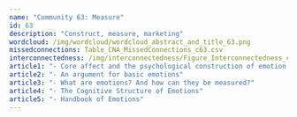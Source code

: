 ```yaml
---
name: "Community 63: Measure"
id: 63
description: "Construct, measure, marketing"
wordcloud: /img/wordcloud/wordcloud_abstract_and_title_63.png
missedconnections: Table_CNA_MissedConnections_c63.csv
interconnectedness: /img/interconnectedness/Figure_Interconnectedness_c63.png
article1: "- Core affect and the psychological construction of emotion."
article2: "- An argument for basic emotions"
article3: "- What are emotions? And how can they be measured?"
article4: "- The Cognitive Structure of Emotions"
article5: "- Handbook of Emotions"
---
```


